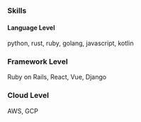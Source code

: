 ### Skills

#### Language Level
python, rust, ruby, golang, javascript, kotlin

### Framework Level
Ruby on Rails, React, Vue, Django

### Cloud Level
AWS, GCP
